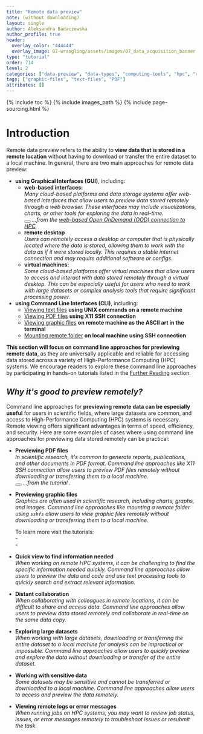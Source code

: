 ```yaml
---
title: "Remote data preview"
note: (without downloading)
layout: single
author: Aleksandra Badaczewska
author_profile: true
header:
  overlay_color: "444444"
  overlay_image: 07-wrangling/assets/images/07_data_acquisition_banner.png
type: "tutorial"
order: 714
level: 2
categories: ["data-preview", "data-types", "computing-tools", "hpc", "remote-access", "command-line"]
tags: ["graphic-files", "text-files", "PDF"]
attributes: []
---
```


{% include toc %}
{% include images_path %}
{% include page-sourcing.html %}


# Introduction

Remote data preview refers to the ability to **view data that is stored in a remote location** without having to download or transfer the entire dataset to a local machine. In general, there are two main approaches for remote data preview:
* **using Graphical Interfaces (GUI)**, including:
  * **web-based interfaces:** <br>
    *Many cloud-based platforms and data storage systems offer web-based interfaces that allow users to preview data stored remotely through a web browser. These interfaces may include visualizations, charts, or other tools for exploring the data in real-time.* <br>
    <button class="btn more mr"></button> *...from the <a class="t-links" href="624">web-based Open OnDemand (OOD) connection to HPC</a>*
  * **remote desktop** <br>
    *Users can remotely access a desktop or computer that is physically located where the data is stored, allowing them to work with the data as if it were stored locally. This requires a stable internet connection and may require additional software or configs.*
  * **virtual machines:** <br>
    *Some cloud-based platforms offer virtual machines that allow users to access and interact with data stored remotely through a virtual desktop. This can be especially useful for users who need to work with large datasets or complex analysis tools that require significant processing power.*
* **using Command Line Interfaces (CLI)**, including:
  * <a class="t-links" href="714.1">Viewing text files</a> **using UNIX commands on a remote machine**
  * <a class="t-links" href="714.2">Viewing PDF files</a> **using X11 SSH connection**
  * <a class="t-links" href="714.3">Viewing graphic files</a> **on remote machine as the ASCII art in the terminal**
  * <a class="t-links" href="714.4">Mounting remote folder</a> **on local machine using SSH connection**


<b class="c-alert">This section will focus on command line approaches for previewing remote data</b>, as they are universally applicable and reliable for accessing data stored across a variety of High-Performance Computing (HPC) systems. We encourage readers to explore these command line approaches by participating in hands-on tutorials listed in the [Further Reading](#further-reading) section.

## *Why it's good to preview remotely?*

Command line approaches for **previewing remote data can be especially useful** for users in scientific fields, where large datasets are common, and access to High-Performance Computing (HPC) systems is necessary. Remote viewing offers significant advantages in terms of speed, efficiency, and security. Here are some examples of cases where using command line approaches for previewing data stored remotely can be practical:

* **Previewing PDF files** <br>
    *In scientific research, it's common to generate reports, publications, and other documents in PDF format. Command line approaches like X11 SSH connection allow users to preview PDF files remotely without downloading or transferring them to a local machine.* <br>
    <button class="btn more mr"></button> *...from the tutorial <a class="t-links" href="714.2"></a>.*

* **Previewing graphic files** <br>
    *Graphics are often used in scientific research, including charts, graphs, and images. Command line approaches like mounting a remote folder using `sshfs` allow users to view graphic files remotely without downloading or transferring them to a local machine.* <br>
    <div class="more" markdown="1">
    To learn more visit the tutorials: <br>- <a class="t-links" href="714.3"></a><br>- <a class="t-links" href="714.4"></a>
    </div>

* **Quick view to find information needed** <br>
    *When working on remote HPC systems, it can be challenging to find the specific information needed quickly. Command line approaches allow users to preview the data and code and use text processing tools to quickly search and extract relevant information.*

* **Distant collaboration** <br>
    *When collaborating with colleagues in remote locations, it can be difficult to share and access data. Command line approaches allow users to preview data stored remotely and collaborate in real-time on the same data copy.*

* **Exploring large datasets** <br>
    *When working with large datasets, downloading or transferring the entire dataset to a local machine for analysis can be impractical or impossible. Command line approaches allow users to quickly preview and explore the data without downloading or transfer of the entire dataset.*

* **Working with sensitive data** <br>
    *Some datasets may be sensitive and cannot be transferred or downloaded to a local machine. Command line approaches allow users to access and preview the data remotely.*

* **Viewing remote logs or error messages** <br>
    *When running jobs on HPC systems, you may want to review job status, issues, or error messages remotely to troubleshoot issues or resubmit the task.*
